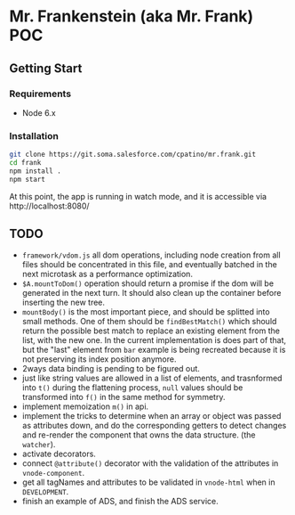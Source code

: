 # Mr. Frankenstein (aka Mr. Frank) POC

## Getting Start

### Requirements

 * Node 6.x

### Installation

```bash
git clone https://git.soma.salesforce.com/cpatino/mr.frank.git
cd frank
npm install .
npm start
```

At this point, the app is running in watch mode, and it is accessible via http://localhost:8080/

## TODO

 * `framework/vdom.js` all dom operations, including node creation from all files should be concentrated in this file, and eventually batched in the next microtask as a performance optimization.
 * `$A.mountToDom()` operation should return a promise if the dom will be generated in the next turn. It should also clean up the container before inserting the new tree.
 * `mountBody()` is the most important piece, and should be splitted into small methods. One of them should be `findBestMatch()` which should return the possible best match to replace an existing element from the list, with the new one. In the current implementation is does part of that, but the "last" element from `bar` example is being recreated because it is not preserving its index position anymore.
 * 2ways data binding is pending to be figured out.
 * just like string values are allowed in a list of elements, and trasnformed into `t()` during the flattening process, `null` values should be transformed into `f()` in the same method for symmetry.
 * implement memoization `m()` in api.
 * implement the tricks to determine when an array or object was passed as attributes down, and do the corresponding getters to detect changes and re-render the component that owns the data structure. (the `watcher`).
 * activate decorators.
 * connect `@attribute()` decorator with the validation of the attributes in `vnode-component`.
 * get all tagNames and attributes to be validated in `vnode-html` when in `DEVELOPMENT`.
 * finish an example of ADS, and finish the ADS service.
